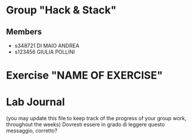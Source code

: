 # Group "Hack & Stack"

## Members
- s348721 DI MAIO ANDREA
- s123456 GIULIA POLLINI


# Exercise "NAME OF EXERCISE"

# Lab Journal

(you may update this file to keep track of the progress of your group work, throughout the weeks)
Dovresti essere in grado di leggere questo messaggio, corretto?
